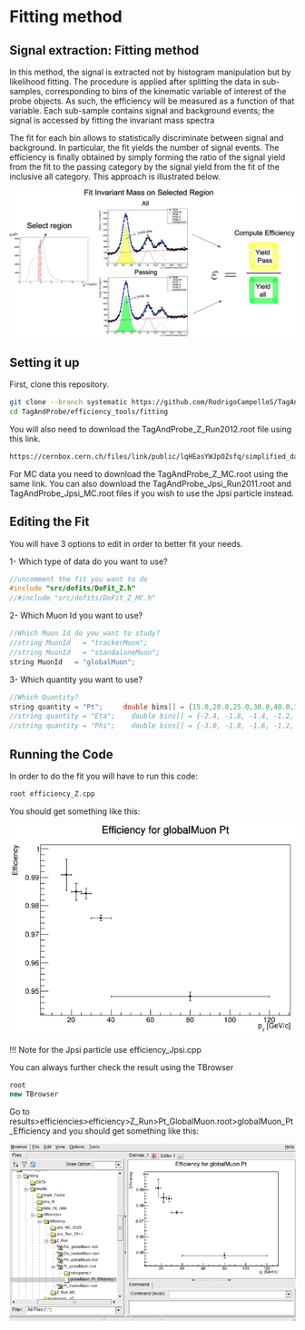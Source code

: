 # Fitting method

## Signal extraction: Fitting method

In this method, the signal is extracted not by histogram manipulation but by likelihood fitting. The procedure is applied after splitting the data in sub-samples, corresponding to bins of the kinematic variable of interest of the probe objects. As such, the efficiency will be measured as a function of that variable. Each sub-sample contains signal and background events; the signal is accessed by fitting the invariant mass spectra

The fit for each bin allows to statistically discriminate between signal and background. In particular, the fit yields the number of signal events. The efficiency is finally obtained by simply forming the ratio of the signal yield from the fit to the passing category by the signal yield from the fit of the inclusive all category. This approach is illustrated below.

![Efficiency equation](../../../../images/analysis/selection/idefficiencystudy/signalextraction/fitting_method_large.png)

## Setting it up

First, clone this repository.

```sh
git clone --branch systematic https://github.com/RodrigoCampelloS/TagAndProbe.git
cd TagAndProbe/efficiency_tools/fitting
```

You will also need to download the TagAndProbe_Z_Run2012.root file using this link.

```sh
https://cernbox.cern.ch/files/link/public/lqHEasYWJpOZsfq/simplified_datasets_for_fitting_method?items-per-page=100&view-mode=resource-table&tiles-size=1
```

For MC data you need to download the TagAndProbe_Z_MC.root using the same link. You can also download the TagAndProbe_Jpsi_Run2011.root and TagAndProbe_Jpsi_MC.root files if you wish to use the Jpsi particle instead.

## Editing the Fit

You will have 3 options to edit in order to better fit your needs.

1- Which type of data do you want to use?

```cpp
//uncomment the fit you want to do 
#include "src/dofits/DoFit_Z.h"
//#include "src/dofits/DoFit_Z_MC.h"

```

2- Which Muon Id you want to use?

```cpp
//Which Muon Id do you want to study?
//string MuonId   = "trackerMuon";
//string MuonId   = "standaloneMuon";
string MuonId   = "globalMuon";
```

3- Which quantity you want to use?

```cpp
//Which Quantity?
string quantity = "Pt";     double bins[] = {15.0,20.0,25.0,30.0,40.0,120.0};
//string quantity = "Eta";    double bins[] = {-2.4, -1.8, -1.4, -1.2, -1.0, -0.8, -0.5, -0.2, 0, 0.2, 0.5, 0.8, 1.0, 1.2, 1.4, 1.8, 2.4};
//string quantity = "Phi";    double bins[] = {-3.0, -1.8, -1.6, -1.2, -1.0, -0.7, -0.4, -0.2, 0, 0.2, 0.4, 0.7, 1.0, 1.2, 1.6, 1.8, 3.0};
```

## Running the Code

In order to do the fit you will have to run this code:

```cpp
root efficiency_Z.cpp 
```

You should get something like this:

![Efficiency equation](../../../../images/analysis/selection/idefficiencystudy/tutorial/03/Efficiency_Global_Pt.png)

!!! Note
    for the Jpsi particle use efficiency_Jpsi.cpp

You can always further check the result using the TBrowser

```cpp
root
new TBrowser
```

Go to results>efficiencies>efficiency>Z_Run>Pt_GlobalMuon.root>globalMuon_Pt_Efficiency and you should get something like this:

![Efficiency equation](../../../../images/analysis/selection/idefficiencystudy/tutorial/03/prints/tbrowser3.png)
